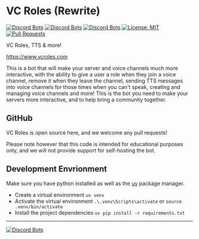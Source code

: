 # VC Roles (Rewrite)

[![Discord Bots](https://top.gg/api/widget/status/775025797034541107.svg)](https://top.gg/bot/775025797034541107)
[![Discord Bots](https://top.gg/api/widget/servers/775025797034541107.svg?noavatar=true)](https://top.gg/bot/775025797034541107)
[![Discord Bots](https://top.gg/api/widget/owner/775025797034541107.svg?noavatar=true)](https://top.gg/bot/775025797034541107)
[![License: MIT](https://img.shields.io/badge/License-MIT-yellow.svg)](https://opensource.org/licenses/MIT)
[![Pull Requests](https://img.shields.io/badge/Pull%20Requests-Welcome!-brightgreen)](https://github.com/CDESamBotDev/VCRoles/pulls)

VC Roles, TTS & more!

<https://www.vcroles.com>

This is a bot that will make your server and voice channels much more interactive, with the ability to give a user a role when they join a voice channel, remove it when they leave the channel, sending TTS messages into voice channels for those times when you can't speak, creating and managing voice channels and more! This is the bot you need to make your servers more interactive, and to help bring a community together.

## GitHub

VC Roles is open source here, and we welcome any pull requests!

Please note however that this code is intended for educational purposes only, and we will not provide support for self-hosting the bot.

## Development Envrionment

Make sure you have python installed as well as the [uv](https://github.com/astral-sh/uv) package manager.

-   Create a virtual environment `uv venv`
-   Activate the virtual environment `.\.venv\Scripts\activate` or `source .venv/bin/activate`
-   Install the project dependencies `uv pip install -r requirements.txt`

---

[![Discord Bots](https://top.gg/api/widget/775025797034541107.svg)](https://top.gg/bot/775025797034541107)
